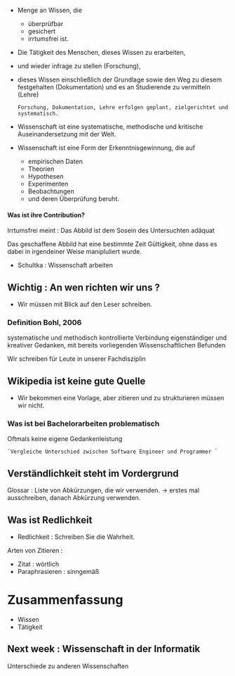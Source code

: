 

- Menge an Wissen, die 
	- überprüfbar
	- gesichert
	- irrtumsfrei 
	ist. 

- Die Tätigkeit des Menschen, dieses Wissen zu erarbeiten,
- und wieder infrage zu stellen (Forschung), 
- dieses Wissen einschließlich der Grundlage sowie den Weg zu diesem festgehalten (Dokumentation) und es an Studierende zu vermitteln (Lehre)

	`Forschung, Dokumentation, Lehre erfolgen geplant, zielgerichtet und systematisch.` 

- Wissenschaft ist eine systematische, methodische und kritische Auseinandersetzung mit der Welt.

- Wissenschaft ist eine Form der Erkenntnisgewinnung, die auf 
    - empirischen Daten
    - Theorien
    - Hypothesen
    - Experimenten
    - Beobachtungen
    - und deren Überprüfung beruht.


#### Was ist ihre Contribution?

Irrtumsfrei meint : Das Abbild ist dem Sosein des Untersuchten adäquat

Das geschaffene Abbild hat eine bestimmte Zeit Gültigkeit, ohne dass es dabei in irgendeiner Weise manipluliert wurde.

- Schultka : Wissenschaft arbeiten 

## Wichtig : An wen richten wir uns ? 
- Wir müssen mit Blick auf den Leser schreiben.


### Definition Bohl, 2006
systematische und methodisch kontrollierte Verbindung eigenständiger und kreativer Gedanken, mit bereits vorliegenden Wissenschaftlichen Befunden 

Wir schreiben für Leute in unserer Fachdisziplin 


## Wikipedia ist keine gute Quelle

- Wir bekommen eine Vorlage, aber zitieren und zu strukturieren müssen wir nicht. 

### Was ist bei Bachelorarbeiten problematisch 
 Oftmals keine eigene Gedankenleistung 

    `Vergleiche Unterschied zwischen Software Engineer und Programmer `

## Verständlichkeit steht im Vordergrund 

Glossar : Liste von Abkürzungen, die wir verwenden. -> erstes mal ausschreiben, danach Abkürzung verwenden.


## Was ist Redlichkeit 
- Redlichkeit : Schreiben Sie die Wahrheit.

Arten von Zitieren : 
- Zitat : wörtlich
- Paraphrasieren : sinngemäß

# Zusammenfassung
- Wissen 
- Tätigkeit 


## Next week : Wissenschaft in der Informatik 
Unterschiede zu anderen Wissenschaften
